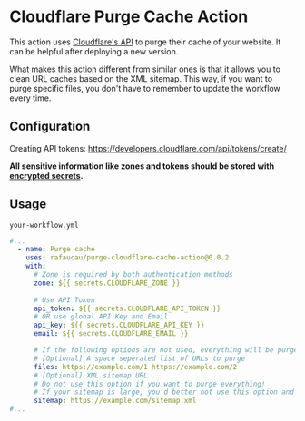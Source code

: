# Cloudflare Purge Cache Action

This action uses [Cloudflare's API](https://api.cloudflare.com/#zone-purge-all-files) to purge their cache of your website. It can be helpful after deploying a new version.

What makes this action different from similar ones is that it allows you to clean URL caches based on the XML sitemap. This way, if you want to purge specific files, you don't have to remember to update the workflow every time.

## Configuration
Creating API tokens: https://developers.cloudflare.com/api/tokens/create/

**All sensitive information like zones and tokens should be stored with [encrypted secrets](https://docs.github.com/en/actions/security-guides/encrypted-secrets).**
## Usage



`your-workflow.yml`
```yaml   
#...      
  - name: Purge cache
    uses: rafaucau/purge-cloudflare-cache-action@0.0.2
    with:
      # Zone is required by both authentication methods
      zone: ${{ secrets.CLOUDFLARE_ZONE }}
      
      # Use API Token
      api_token: ${{ secrets.CLOUDFLARE_API_TOKEN }}
      # OR use global API Key and Email
      api_key: ${{ secrets.CLOUDFLARE_API_KEY }}
      email: ${{ secrets.CLOUDFLARE_EMAIL }}

      # If the following options are not used, everything will be purged
      # [Optional] A space seperated list of URLs to purge
      files: https://example.com/1 https://example.com/2
      # [Optional] XML sitemap URL
      # Do not use this option if you want to purge everything!
      # If your sitemap is large, you'd better not use this option and purge everything
      sitemap: https://example.com/sitemap.xml
#... 
```
